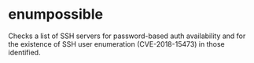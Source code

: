 # enumpossible
Checks a list of SSH servers for password-based auth availability and for the existence of SSH user enumeration (CVE-2018-15473) in those identified.
